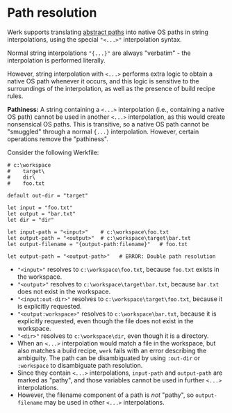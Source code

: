 # Path resolution

Werk supports translating [abstract paths](../paths.md) into native OS paths in
string interpolations, using the special `"<...>"` interpolation syntax.

Normal string interpolations `"{...}"` are always "verbatim" - the interpolation
is performed literally.

However, string interpolation with `<...>` performs extra logic to obtain a
native OS path whenever it occurs, and this logic is sensitive to the
surroundings of the interpolation, as well as the presence of build recipe
rules.

**Pathiness:** A string containing a `<...>` interpolation (i.e., containing a
native OS path) cannot be used in another `<...>` interpolation, as this would
create nonsensical OS paths. This is transitive, so a native OS path cannot be
"smuggled" through a normal `{...}` interpolation. However, certain operations
remove the "pathiness".

Consider the following Werkfile:

```werk
# c:\workspace
#    target\
#    dir\
#    foo.txt

default out-dir = "target"

let input = "foo.txt"
let output = "bar.txt"
let dir = "dir"

let input-path = "<input>"    # c:\workspace\foo.txt
let output-path = "<output>"  # c:\workspace\target\bar.txt
let output-filename = "{output-path:filename}"   # foo.txt

let output-path = "<output-path>"   # ERROR: Double path resolution
```

- `"<input>"` resolves to `c:\workspace\foo.txt`, because `foo.txt` exists in
  the workspace.
- `"<output>"` resolves to `c:\workspace\target\bar.txt`, because `bar.txt`
  does not exist in the workspace.
- `"<input:out-dir>"` resolves to `c:\workspace\target\foo.txt`, because it is
  explicitly requested.
- `"<output:workspace>"` resolves to `c:\workspace\bar.txt`, because it is
  explicitly requested, even though the file does not exist in the workspace.
- `"<dir>"` resolves to `c:\workspace\dir`, even though it is a directory.
- When an `<...>` interpolation would match a file in the workspace, but also
  matches a build recipe, `werk` fails with an error describing the ambiguity.
  The path can be disambiguated by using `:out-dir` or `:workspace` to
  disambiguate path resolution.
- Since they contain `<...>` interpolations, `input-path` and `output-path` are
  marked as "pathy", and those variables cannot be used in further `<...>`
  interpolations.
- However, the filename component of a path is _not_ "pathy", so
  `output-filename` may be used in other `<...>` interpolations.
